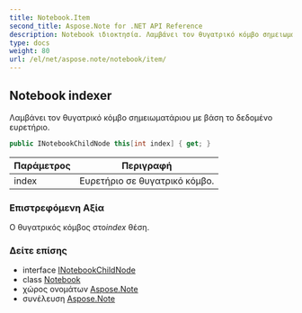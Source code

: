 ```yaml
---
title: Notebook.Item
second_title: Aspose.Note for .NET API Reference
description: Notebook ιδιοκτησία. Λαμβάνει τον θυγατρικό κόμβο σημειωματάριου με βάση το δεδομένο ευρετήριο.
type: docs
weight: 80
url: /el/net/aspose.note/notebook/item/
---
```

## Notebook indexer

Λαμβάνει τον θυγατρικό κόμβο σημειωματάριου με βάση το δεδομένο ευρετήριο.

```csharp
public INotebookChildNode this[int index] { get; }
```

| Παράμετρος | Περιγραφή |
| --- | --- |
| index | Ευρετήριο σε θυγατρικό κόμβο. |

### Επιστρεφόμενη Αξία

Ο θυγατρικός κόμβος στο*index* θέση.

### Δείτε επίσης

* interface [INotebookChildNode](../../inotebookchildnode/)
* class [Notebook](../)
* χώρος ονομάτων [Aspose.Note](../../notebook/)
* συνέλευση [Aspose.Note](../../../)


